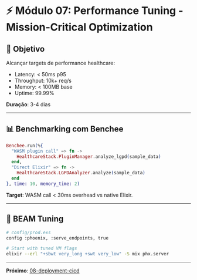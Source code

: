 # ⚡ Módulo 07: Performance Tuning - Mission-Critical Optimization

## 🎯 Objetivo
Alcançar targets de performance healthcare:
- Latency: < 50ms p95
- Throughput: 10k+ req/s
- Memory: < 100MB base
- Uptime: 99.99%

**Duração**: 3-4 dias

---

## 📊 Benchmarking com Benchee

```elixir
Benchee.run(%{
  "WASM plugin call" => fn ->
    HealthcareStack.PluginManager.analyze_lgpd(sample_data)
  end,
  "Direct Elixir" => fn ->
    HealthcareStack.LGPDAnalyzer.analyze(sample_data)
  end
}, time: 10, memory_time: 2)
```

**Target**: WASM call < 30ms overhead vs native Elixir.

---

## 🔧 BEAM Tuning

```bash
# config/prod.exs
config :phoenix, :serve_endpoints, true

# Start with tuned VM flags
elixir --erl "+sbwt very_long +swt very_low" -S mix phx.server
```

---

**Próximo**: [08-deployment-cicd](../08-deployment-cicd/)
